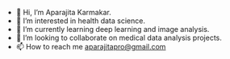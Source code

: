 - 👋 Hi, I’m Aparajita Karmakar.
- 👀 I’m interested in health data science.
- 🌱 I’m currently learning deep learning and image analysis.
- 💞️ I’m looking to collaborate on medical data analysis projects.
- 📫 How to reach me aparajitapro@gmail.com

<!---
apk-01/apk-01 is a ✨ special ✨ repository because its `README.md` (this file) appears on your GitHub profile.
You can click the Preview link to take a look at your changes.
--->
